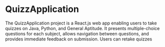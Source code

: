 # QuizzApplication
The QuizzApplication project is a React.js web app enabling users to take quizzes on Java, Python, and General Aptitude. It presents multiple-choice questions for each subject, allows navigation between questions, and provides immediate feedback on submission. Users can retake quizzes 
